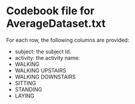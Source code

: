 # Codebook file for AverageDataset.txt

For each row, the following columns are provided:

- subject: the subject Id.
- activity: the  activity name:
 - WALKING
 - WALKING UPSTAIRS
 - WALKING DOWNSTAIRS
 - SITTING
 - STANDING
 - LAYING

